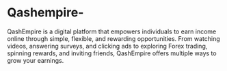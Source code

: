 # Qashempire-
QashEmpire is a digital platform that empowers individuals to earn income online through simple, flexible, and rewarding opportunities. From watching videos, answering surveys, and clicking ads to exploring Forex trading, spinning rewards, and inviting friends, QashEmpire offers multiple ways to grow your earnings.
